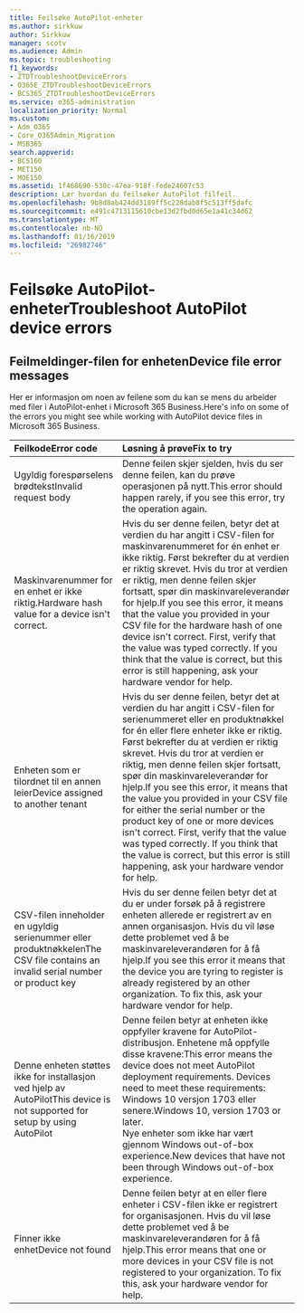 ```yaml
---
title: Feilsøke AutoPilot-enheter
ms.author: sirkkuw
author: Sirkkuw
manager: scotv
ms.audience: Admin
ms.topic: troubleshooting
f1_keywords:
- ZTDTroubleshootDeviceErrors
- O365E_ZTDTroubleshootDeviceErrors
- BCS365_ZTDTroubleshootDeviceErrors
ms.service: o365-administration
localization_priority: Normal
ms.custom:
- Adm_O365
- Core_O365Admin_Migration
- MSB365
search.appverid:
- BCS160
- MET150
- MOE150
ms.assetid: 1f468690-530c-47ea-918f-fede24607c53
description: Lær hvordan du feilsøker AutoPilot filfeil.
ms.openlocfilehash: 9b8d8ab424dd3189ff5c228dab8f5c513ff5dafc
ms.sourcegitcommit: e491c4713115610cbe13d2fbd0d65e1a41c34d62
ms.translationtype: MT
ms.contentlocale: nb-NO
ms.lasthandoff: 01/16/2019
ms.locfileid: "26982746"
---
```

# <a name="troubleshoot-autopilot-device-errors"></a><span data-ttu-id="f9fd1-103">Feilsøke AutoPilot-enheter</span><span class="sxs-lookup"><span data-stu-id="f9fd1-103">Troubleshoot AutoPilot device errors</span></span>

## <a name="device-file-error-messages"></a><span data-ttu-id="f9fd1-104">Feilmeldinger-filen for enheten</span><span class="sxs-lookup"><span data-stu-id="f9fd1-104">Device file error messages</span></span>

<span data-ttu-id="f9fd1-105">Her er informasjon om noen av feilene som du kan se mens du arbeider med filer i AutoPilot-enhet i Microsoft 365 Business.</span><span class="sxs-lookup"><span data-stu-id="f9fd1-105">Here's info on some of the errors you might see while working with AutoPilot device files in Microsoft 365 Business.</span></span> 
  
|<span data-ttu-id="f9fd1-106">**Feilkode**</span><span class="sxs-lookup"><span data-stu-id="f9fd1-106">**Error code**</span></span>|<span data-ttu-id="f9fd1-107">**Løsning å prøve**</span><span class="sxs-lookup"><span data-stu-id="f9fd1-107">**Fix to try**</span></span>|
|:-----|:-----|
|<span data-ttu-id="f9fd1-108">Ugyldig forespørselens brødtekst</span><span class="sxs-lookup"><span data-stu-id="f9fd1-108">Invalid request body</span></span>  <br/> |<span data-ttu-id="f9fd1-109">Denne feilen skjer sjelden, hvis du ser denne feilen, kan du prøve operasjonen på nytt.</span><span class="sxs-lookup"><span data-stu-id="f9fd1-109">This error should happen rarely, if you see this error, try the operation again.</span></span>  <br/> |
|<span data-ttu-id="f9fd1-110">Maskinvarenummer for en enhet er ikke riktig.</span><span class="sxs-lookup"><span data-stu-id="f9fd1-110">Hardware hash value for a device isn't correct.</span></span>  <br/> |<span data-ttu-id="f9fd1-p101">Hvis du ser denne feilen, betyr det at verdien du har angitt i CSV-filen for maskinvarenummeret for én enhet er ikke riktig. Først bekrefter du at verdien er riktig skrevet. Hvis du tror at verdien er riktig, men denne feilen skjer fortsatt, spør din maskinvareleverandør for hjelp.</span><span class="sxs-lookup"><span data-stu-id="f9fd1-p101">If you see this error, it means that the value you provided in your CSV file for the hardware hash of one device isn't correct. First, verify that the value was typed correctly. If you think that the value is correct, but this error is still happening, ask your hardware vendor for help.</span></span>  <br/> |
|<span data-ttu-id="f9fd1-114">Enheten som er tilordnet til en annen leier</span><span class="sxs-lookup"><span data-stu-id="f9fd1-114">Device assigned to another tenant</span></span>  <br/> |<span data-ttu-id="f9fd1-p102">Hvis du ser denne feilen, betyr det at verdien du har angitt i CSV-filen for serienummeret eller en produktnøkkel for én eller flere enheter ikke er riktig. Først bekrefter du at verdien er riktig skrevet. Hvis du tror at verdien er riktig, men denne feilen skjer fortsatt, spør din maskinvareleverandør for hjelp.</span><span class="sxs-lookup"><span data-stu-id="f9fd1-p102">If you see this error, it means that the value you provided in your CSV file for either the serial number or the product key of one or more devices isn't correct. First, verify that the value was typed correctly. If you think that the value is correct, but this error is still happening, ask your hardware vendor for help.</span></span>  <br/> |
|<span data-ttu-id="f9fd1-118">CSV-filen inneholder en ugyldig serienummer eller produktnøkkelen</span><span class="sxs-lookup"><span data-stu-id="f9fd1-118">The CSV file contains an invalid serial number or product key</span></span>  <br/> |<span data-ttu-id="f9fd1-p103">Hvis du ser denne feilen betyr det at du er under forsøk på å registrere enheten allerede er registrert av en annen organisasjon. Hvis du vil løse dette problemet ved å be maskinvareleverandøren for å få hjelp.</span><span class="sxs-lookup"><span data-stu-id="f9fd1-p103">If you see this error it means that the device you are tyring to register is already registered by an other organization. To fix this, ask your hardware vendor for help.</span></span>  <br/> |
|<span data-ttu-id="f9fd1-121">Denne enheten støttes ikke for installasjon ved hjelp av AutoPilot</span><span class="sxs-lookup"><span data-stu-id="f9fd1-121">This device is not supported for setup by using AutoPilot</span></span>  <br/> | <span data-ttu-id="f9fd1-p104">Denne feilen betyr at enheten ikke oppfyller kravene for AutoPilot-distribusjon. Enhetene må oppfylle disse kravene:</span><span class="sxs-lookup"><span data-stu-id="f9fd1-p104">This error means the device does not meet AutoPilot deployment requirements. Devices need to meet these requirements:</span></span>  <br/>  <span data-ttu-id="f9fd1-124">Windows 10 versjon 1703 eller senere.</span><span class="sxs-lookup"><span data-stu-id="f9fd1-124">Windows 10, version 1703 or later.</span></span>  <br/>  <span data-ttu-id="f9fd1-125">Nye enheter som ikke har vært gjennom Windows out-of-box experience.</span><span class="sxs-lookup"><span data-stu-id="f9fd1-125">New devices that have not been through Windows out-of-box experience.</span></span>  <br/> |
|<span data-ttu-id="f9fd1-126">Finner ikke enhet</span><span class="sxs-lookup"><span data-stu-id="f9fd1-126">Device not found</span></span>  <br/> |<span data-ttu-id="f9fd1-p105">Denne feilen betyr at en eller flere enheter i CSV-filen ikke er registrert for organisasjonen. Hvis du vil løse dette problemet ved å be maskinvareleverandøren for å få hjelp.</span><span class="sxs-lookup"><span data-stu-id="f9fd1-p105">This error means that one or more devices in your CSV file is not registered to your organization. To fix this, ask your hardware vendor for help.</span></span>  <br/> |
   
